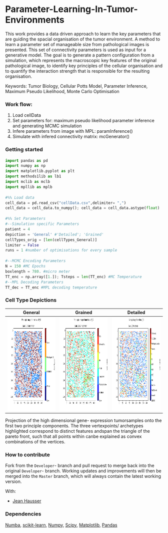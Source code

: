 # Parameter-Learning-In-Tumor-Environments
This work provides a data driven approach to learn the key parameters that are guiding the spacial organisation of the tumor environment. A method to learn a parameter set of manageable size from pathological images is presented. This set of connectivity parameters is used as input for a generative model. The goal is to generate a pattern configuration from a simulation, which represents the macroscopic key features of the original pathological image, to identify key principles of the cellular organisation and to quantify the interaction strength that is responsible for the resulting organisation.

Keywords: Tumor Biology, Cellular Potts Model, Parameter Inference, Maximum Pseudo Likelihood, Monte Carlo Optimisation

### Work flow: 
1.  Load cellData 
2.  Set parameters for: maximum pseudo likelihood parameter inference and generating MCMC simulation
3.  Infere parameters from image with MPL: paramInference()
4.  Simulate with infered connectivity matrix: mcGenerator()


### Getting started

```python
import pandas as pd
import numpy as np
import matplotlib.pyplot as plt
import methods1lib as lb1
import mclib as mclb
import mpllib as mplb

#%% Load data
cell_data = pd.read_csv("cellData.csv",delimiter= ",")
cell_data = cell_data.to_numpy(); cell_data = cell_data.astype(float) 

#%% Set Parameters
#--Simulation specific Parameters
patient = 4
depiction = 'General' #'Detailed'; 'Grained'
cellTypes_orig = [len(cellTypes_General)]
limiter = False
runs = 1 #number of optimisations for every sample

#--MCMC Encoding Parameters
N = 150 #MC Epochs
boxlength = 780. #micro meter
TT_enc = np.array([1.]); Tsteps = len(TT_enc) #MC Temperature
#--MPL Decoding Parameters
TT_dec = TT_enc #MPL decoding temperature
```

### Cell Type Depictions
 
  General | Grained | Detailed  
:-------------------------:|:-------------------------:|:-------------------------:
 <img src="https://github.com/david-alber/Parameter-Learning-In-Tumor-Environments/blob/master/Images/p12ComGeneral.png" width="320" height="300" />  |  <img src="https://github.com/david-alber/Parameter-Learning-In-Tumor-Environments/blob/master/Images/p12ComGrained.png" width="320" height="300" /> |  <img src="https://github.com/david-alber/Parameter-Learning-In-Tumor-Environments/blob/master/Images/p12ComDetailed.png" width="320" height="300" />  
 
Projection of the high dimensional gene- expression tumorsamples onto the first two principle components. The three vertexpoints/ archetypes highlighted correspond to distinct features andspan the triangle of the pareto front, such that all points within canbe explained as convex combinations of the vertices.


### How to contribute
Fork from the `Developer`- branch and pull request to merge back into the original `Developer`- branch. 
Working updates and improvements will then be merged into the `Master` branch, which will always contain the latest working version.

With: 
* [Jean Hausser](https://www.scilifelab.se/researchers/jean-hausser/)

### Dependencies
 [Numba](https://numba.pydata.org/), 
 [scikit-learn](https://scikit-learn.org/stable/), 
 [Numpy](https://numpy.org/), 
 [Scipy](https://www.scipy.org/), 
 [Matplotlib](https://matplotlib.org/), 
 [Pandas](https://pandas.pydata.org/)
 
 
